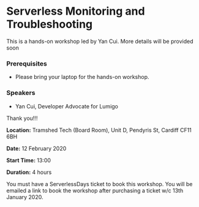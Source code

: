 # Serverless Monitoring and Troubleshooting

This is a hands-on workshop led by Yan Cui. More details will be provided soon


### Prerequisites

- Please bring your laptop for the hands-on workshop.

### Speakers

- Yan Cui, Developer Advocate for Lumigo

Thank you!!!

**Location:** Tramshed Tech (Board Room), Unit D, Pendyris St, Cardiff CF11 6BH

**Date:** 12 February 2020

**Start Time:** 13:00

**Duration:** 4 hours

You must have a ServerlessDays ticket to book this workshop. You will be emailed a link to book the workshop after purchasing a ticket w/c 13th January 2020.